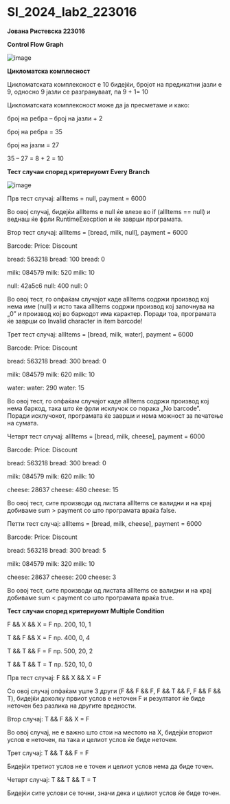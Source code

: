 # SI_2024_lab2_223016
**Јована Ристевска 223016**

**Control Flow Graph**

![image](https://github.com/jovanaristevska/SI_2024_lab2_223016/assets/166999137/1cd38232-9d1f-4b9c-9767-af9cccfd82e9)


**Цикломатска комплесност**

Цикломатската комплексност е 10 бидејќи, бројот на предикатни јазли е 9, односно 9 јазли се разгрануваат, па 9 + 1= 10

Цикломатската комплексност може да ја пресметаме и како:

број на ребра – број на јазли + 2     

број на ребра = 35

број на јазли = 27

35 – 27 = 8 + 2 = 10

**Тест случаи според критериуомт Every Branch**

![image](https://github.com/jovanaristevska/SI_2024_lab2_223016/assets/166999137/5b8239e8-1614-49b5-9135-2bb07049e097)


Прв тест случај: allItems = null, payment = 6000

Во овој случај, бидејќи allItems е null ќе влезе во if (allItems == null) и веднаш ќе фрли RuntimeExecption и ќе заврши програмата.


Втор тест случај: allItems = [bread, milk, null], payment = 6000

Barcode: 			        Price:			      Discount

bread: 563218			        bread: 100		      bread: 0

milk: 084579			        milk: 520	  	      milk: 10

null: 42a5c6			        null: 400		      null: 0

Во овој тест, го опфаќам случајот каде allItems содржи производ кој нема име (null) и исто така allItems содржи производ кој започнува на „0” и производ кој во баркодот има карактер.  Поради тоа, програмата ќе заврши со Invalid character in item barcode!

Трет тест случај: allItems = [bread, milk, water], payment = 6000

Barcode: 			    Price:			    Discount

bread: 563218			bread: 300		  bread: 0

milk: 084579			milk: 620	    	milk: 10

water: 				    water: 290		  water: 15

Во овој тест, го опфаќам случајот каде allItems содржи производ кој нема баркод, така што ќе фрли исклучок со порака „No barcode”. Поради исклучокот, програмата ќе заврши и нема можност за печатење на сумата.

Четврт тест случај: allItems = [bread, milk, cheese], payment = 6000

Barcode: 			    Price:			  Discount

bread: 563218			bread: 300		bread: 0

milk: 084579			milk: 620		  milk: 10

cheese: 28637			cheese: 480		cheese: 15

Во овој тест, сите производи од листата allItems се валидни и на крај добиваме sum > payment со што програмата враќа false.

Петти тест случај: allItems = [bread, milk, cheese], payment = 6000

Barcode: 			    Price:			   Discount

bread: 563218			bread: 300		 bread: 5

milk: 084579			milk: 320		   milk: 10

cheese: 28637			cheese: 200		 cheese: 3

Во овој тест, сите производи од листата allItems се валидни и на крај добиваме sum < payment со што програмата враќа true.

**Тест случаи според критериуомт Multiple Condition**

F && X && X = F      пр. 200, 10, 1

T && F && X = F      пр. 400, 0, 4

T && T && F = F       пр. 500, 20, 2 

T && T && T = T       пр. 520, 10, 0     
	
Прв тест случај: F && X && X = F

Со овој случај опфаќам уште 3 други (F && F && F, F && T && F, F && F && T),  бидејќи доколку првиот услов е неточен F и резултатот ќе биде неточен без разлика на другите вредности.

Втор случај: T && F && X = F

Во овој случај, не е важно што стои на местото на X, бидејќи вториот услов е неточен, па така и целиот услов ќе биде неточен. 

Трет случај: T && T && F = F

Бидејќи третиот услов не е точен и целиот услов нема да биде точен.

Четврт случај: T && T && T = T

Бидејќи сите услови се точни, значи дека и целиот услов ќе биде точен.


